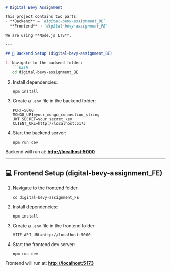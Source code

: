 
````markdown
# Digital Bevy Assignment

This project contains two parts:
- **Backend** → `digital-bevy-assignment_BE`
- **Frontend** → `digital-bevy-assignment_FE`

We are using **Node.js LTS**.

---

## 🚀 Backend Setup (digital-bevy-assignment_BE)

1. Navigate to the backend folder:
   ```bash
   cd digital-bevy-assignment_BE
````

2. Install dependencies:

   ```
   npm install
   ```

3. Create a `.env` file in the backend folder:

   ```env
   PORT=5000
   MONGO_URI=your_mongo_connection_string
   JWT_SECRET=your_secret_key
   CLIENT_URL=http://localhost:5173
   ```

4. Start the backend server:

   ```
   npm run dev
   ```

Backend will run at: **[http://localhost:5000](http://localhost:5000)**

---

## 💻 Frontend Setup (digital-bevy-assignment\_FE)

1. Navigate to the frontend folder:

   ```
   cd digital-bevy-assignment_FE
   ```

2. Install dependencies:

   ```
   npm install
   ```

3. Create a `.env` file in the frontend folder:

   ```env
   VITE_API_URL=http://localhost:5000
   ```

4. Start the frontend dev server:

   ```
   npm run dev
   ```

Frontend will run at: **[http://localhost:5173](http://localhost:5173)**


